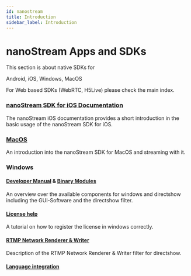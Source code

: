 ```yaml
---
id: nanostream
title: Introduction
sidebar_label: Introduction
---
```


# nanoStream Apps and SDKs

This section is about native SDKs for 

Android, iOS, Windows, MacOS

For Web based SDKs (WebRTC, H5Live) please check the main index.


### [nanoStream SDK for iOS Documentation](ios/nanostream_ios_sdk)
The nanoStream iOS documentation provides a short introduction in the basic usage of the nanoStream SDK for iOS.

### [MacOS](macos/nanostream_macos_sdk)
An introduction into the nanoStream SDK for MacOS and streaming with it.

### Windows
#### [Developer Manual](windows/nanostream_windows_developer_manual) & [Binary Modules](windows/nanostream_windows_binaries)
An overview over the available components for windows and directshow including the GUI-Software and the directshow filter.

#### [License help](windows/nanostream_windows_license_help)
A tutorial on how to register the license in windows correctly.
#### [RTMP Network Renderer & Writer](windows/nanostream_windows_networkwriter)
Description of the RTMP Network Renderer & Writer filter for directshow.
#### [Language integration](windows/nanostream_windows_language_integration)

